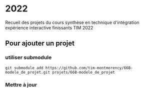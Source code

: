 # 2022

Recueil des projets du cours synthèse en technique d'intégration expérience interactive finissants TIM 2022


## Pour ajouter un projet 

### utiliser submodule 

```
git submodule add https://github.com/tim-montmorency/66B-modele_de_projet.git projets/66B-modele_de_projet
```

### Mettre à jour 

<!-- 
### utiliser subtree

```
git subtree add --prefix  projets/66B-modele_de_projet git@github.com:tim-montmorency/66B-modele_de_projet.git main --squash
```

## pour mettre a jour un projet
```
subtree pull --prefix  projets/66B-modele_de_projet git@github.com:tim-montmorency/66B-modele_de_projet.git main  --squash
``` -->
